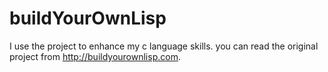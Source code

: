 # buildYourOwnLisp
I use the project to enhance my c language skills.
you can read the original project from http://buildyourownlisp.com.
